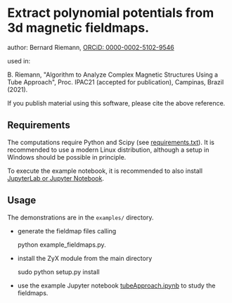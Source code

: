 # Extract polynomial potentials from 3d magnetic fieldmaps.

author: Bernard Riemann, [ORCiD: 0000-0002-5102-9546](https://orcid.org/0000-0002-5102-9546)

used in:

B. Riemann, "Algorithm to Analyze Complex Magnetic Structures Using a Tube Approach", Proc. IPAC21 (accepted for publication), Campinas, Brazil (2021).

If you publish material using this software, please cite the above reference.

## Requirements

The computations require Python and Scipy (see [requirements.txt](requirements.txt)). It is recommended to use a modern Linux distribution, although a setup in Windows should be possible in principle.

To execute the example notebook, it is recommended to also install [JupyterLab or Jupyter Notebook](https://jupyter.org).

## Usage

The demonstrations are in the `examples/` directory.

- generate the fieldmap files calling

    python example_fieldmaps.py.

- install the ZyX module from the main directory

    sudo python setup.py install

- use the example Jupyter notebook [tubeApproach.ipynb](examples/TubeApproach.ipynb) to study the fieldmaps.

